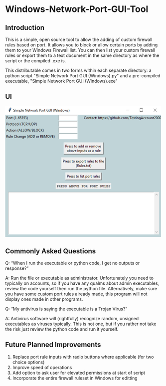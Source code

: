 # Windows-Network-Port-GUI-Tool

## Introduction

This is a simple, open source tool to allow the adding of custom firewall rules based on port. It allows you to block or allow certain ports by adding them to your Windows Firewall list. You can then list your custom firewall rules or export them to a text document in the same directory as where the script or the compiled .exe is. 

This distributable comes in two forms within each separate directory: a python script "Simple Network Port GUI (Windows).py" and a pre-compiled executable, "Simple Network Port GUI (Windows).exe"

## UI


<img src="https://github.com/TestingAccount2000/Simple-Network-Port-GUI-Windows-Public/blob/main/ReadMeImages/WindowsTool.png" alt="GUI Image" width="500">





## Commonly Asked Questions

Q: “When I run the executable or python code, I get no outputs or response?”

A: Run the file or executable as administrator. Unfortunately you need to typically on accounts, so if you have any qualms about admin executables, review the code yourself then run the python file. Alternatively, make sure you have some custom port rules already made, this program will not display ones made in other programs.


Q: “My antivirus is saying the executable is a Trojan Virus?” 

A: Antivirus software will (rightfully) recognize random, unsigned executables as viruses typically. This is not one, but if you rather not take the risk just review the python code and run it yourself.

## Future Planned Improvements

1. Replace port rule inputs with radio buttons where applicable (for two choice options)
2. Improve speed of operations
3. Add option to ask user for elevated permissions at start of script
4. Incorporate the entire firewall ruleset in Windows for editting




